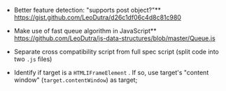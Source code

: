 - Better feature detection: "supports post object?"**<br>
https://gist.github.com/LeoDutra/d26c1df06c4d8c81c980

- Make use of fast queue algorithm in JavaScript**
https://github.com/LeoDutra/js-data-structures/blob/master/Queue.js

- Separate cross compatibility script from full spec script (split code into two `.js` files)

- Identify if target is a `HTMLIFrameElement` . If so, use target's "content window" (`target.contentWindow`) as target;
